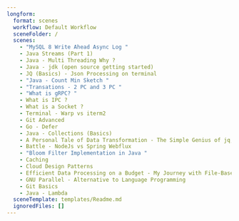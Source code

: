 ```yaml
---
longform:
  format: scenes
  workflow: Default Workflow
  sceneFolder: /
  scenes:
    - "MySQL 8 Write Ahead Async Log "
    - Java Streams (Part 1)
    - Java - Multi Threading Why ?
    - Java - jdk (open source getting started)
    - JQ (Basics) - Json Processing on terminal
    - "Java - Count Min Sketch "
    - "Transations - 2 PC and 3 PC "
    - "What is gRPC? "
    - What is IPC ?
    - What is a Socket ?
    - Terminal - Warp vs iterm2
    - Git Advanced
    - Go - Defer
    - Java - Collections (Basics)
    - A Personal Tale of Data Transformation - The Simple Genius of jq, GNU Parallel, and a Task Queue
    - Battle - NodeJs vs Spring Webflux
    - "Bloom Filter Implementation in Java "
    - Caching
    - Cloud Design Patterns
    - Efficient Data Processing on a Budget - My Journey with File-Based Queues
    - GNU Parallel - Alternative to Language Programming
    - Git Basics
    - Java - Lambda
  sceneTemplate: templates/Readme.md
  ignoredFiles: []
---
```

